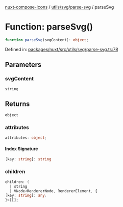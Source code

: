[nuxt-compose-icons](../../../../modules.md) / [utils/svg/parse-svg](../index.md) / parseSvg

# Function: parseSvg()

```ts
function parseSvg(svgContent): object;
```

Defined in: [packages/nuxt/src/utils/svg/parse-svg.ts:78](https://github.com/arthur-plazanet/nuxt-compose-icons/blob/c22743e58fa2192095f1d2cf040e9229cacd5882/packages/nuxt/src/utils/svg/parse-svg.ts#L78)

## Parameters

### svgContent

`string`

## Returns

`object`

### attributes

```ts
attributes: object;
```

#### Index Signature

```ts
[key: string]: string
```

### children

```ts
children: (
  | string
  | VNode<RendererNode, RendererElement, {
[key: string]: any;
}>)[];
```
